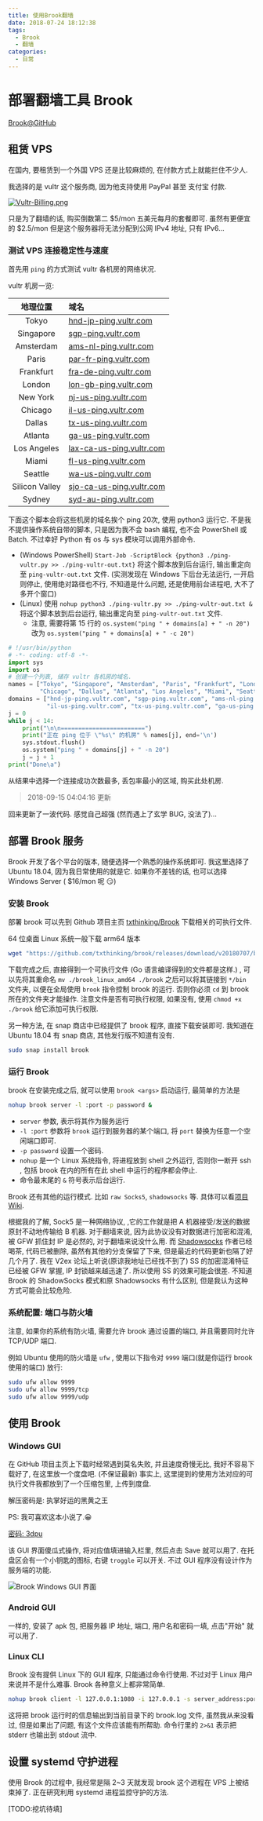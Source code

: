 ```yaml
---
title: 使用Brook翻墙
date: 2018-07-24 18:12:38
tags:
  - Brook
  - 翻墙
categories:
  - 日常
---
```


<!--more-->

# 部署翻墙工具 Brook

[Brook@GitHub](https://github.com/txthinking/brook)

## 租赁 VPS

在国内, 要租赁到一个外国 VPS 还是比较麻烦的, 在付款方式上就能拦住不少人.

我选择的是 vultr 这个服务商, 因为他支持使用 PayPal 甚至 支付宝 付款.

[![Vultr-Billing.png](https://i.loli.net/2018/07/24/5b56e6795aa58.png)](https://i.loli.net/2018/07/24/5b56e6795aa58.png)

只是为了翻墙的话, 购买倒数第二 \$5/mon 五美元每月的套餐即可. 虽然有更便宜的 \$2.5/mon 但是这个服务器将无法分配到公网 IPv4 地址, 只有 IPv6...

### 测试 VPS 连接稳定性与速度

首先用 `ping` 的方式测试 vultr 各机房的网络状况.

vultr 机房一览:

|地理位置|域名|
|:--:|:--|
|Tokyo|[hnd-jp-ping.vultr.com](hnd-jp-ping.vultr.com)|
|Singapore|[sgp-ping.vultr.com](sgp-ping.vultr.com)|
|Amsterdam|[ams-nl-ping.vultr.com](ams-nl-ping.vultr.com)|
|Paris|[par-fr-ping.vultr.com](par-fr-ping.vultr.com)|
|Frankfurt|[fra-de-ping.vultr.com](fra-de-ping.vultr.com)|
|London|[lon-gb-ping.vultr.com](lon-gb-ping.vultr.com)|
|New York|[nj-us-ping.vultr.com](nj-us-ping.vultr.com)|
|Chicago|[il-us-ping.vultr.com](il-us-ping.vultr.com)|
|Dallas|[tx-us-ping.vultr.com](tx-us-ping.vultr.com)|
|Atlanta|[ga-us-ping.vultr.com](ga-us-ping.vultr.com)|
|Los Angeles|[lax-ca-us-ping.vultr.com](lax-ca-us-ping.vultr.com)|
|Miami|[fl-us-ping.vultr.com](fl-us-ping.vultr.com)|
|Seattle|[wa-us-ping.vultr.com](wa-us-ping.vultr.com)|
|Silicon Valley|[sjo-ca-us-ping.vultr.com](sjo-ca-us-ping.vultr.com)|
|Sydney|[syd-au-ping.vultr.com](syd-au-ping.vultr.com)|

下面这个脚本会将这些机房的域名挨个 ping 20次, 使用 python3 运行它. 不是我不提供操作系统自带的脚本, 只是因为我不会 bash 编程, 也不会 PowerShell 或 Batch. 不过幸好 Python 有 os 与 sys 模块可以调用外部命令.

- (Windows PowerShell) `Start-Job -ScriptBlock {python3 ./ping-vultr.py >> ./ping-vultr-out.txt}` 将这个脚本放到后台运行, 输出重定向至 `ping-vultr-out.txt` 文件. (实测发现在 Windows 下后台无法运行, 一开启则停止, 使用绝对路径也不行, 不知道是什么问题, 还是使用前台进程吧, 大不了多开个窗口) 
- (Linux) 使用 `nohup python3 ./ping-vultr.py >> ./ping-vultr-out.txt &` 将这个脚本放到后台运行, 输出重定向至 `ping-vultr-out.txt` 文件.
	- 注意, 需要将第 15 行的 `os.system("ping " + domains[a] + " -n 20")` 改为 `os.system("ping " + domains[a] + " -c 20")`

```py
# !/usr/bin/python
# -*- coding: utf-8 -*-
import sys
import os
# 创建一个列表, 储存 vultr 各机房的域名.
names = ["Tokyo", "Singapore", "Amsterdam", "Paris", "Frankfurt", "London", "New York",
         "Chicago", "Dallas", "Atlanta", "Los Angeles", "Miami", "Seattle", "Silicon Valley", "Sydney", ]
domains = ["hnd-jp-ping.vultr.com", "sgp-ping.vultr.com", "ams-nl-ping.vultr.com", "par-fr-ping.vultr.com", "fra-de-ping.vultr.com", "lon-gb-ping.vultr.com", "nj-us-ping.vultr.com",
           "il-us-ping.vultr.com", "tx-us-ping.vultr.com", "ga-us-ping.vultr.com", "lax-ca-us-ping.vultr.com", "fl-us-ping.vultr.com", "wa-us-ping.vultr.com", "sjo-ca-us-ping.vultr.com", "syd-au-ping.vultr.com"]
j = 0
while j < 14:
    print("\n\n========================")
    print("正在 ping 位于 \"%s\" 的机房" % names[j], end='\n')
    sys.stdout.flush()
    os.system("ping " + domains[j] + " -n 20")
    j = j + 1
print("Done\a")
```

从结果中选择一个连接成功次数最多, 丢包率最小的区域, 购买此处机房.

> 2018-09-15 04:04:16 更新

回来更新了一波代码. 感觉自己超强 (然而遇上了玄学 BUG, 没法了)...

<script src="https://gist.github.com/zombie110year/c0e26f4b9d7376489688fb264e3d9e3b.js"></script>

## 部署 Brook 服务

Brook 开发了各个平台的版本, 随便选择一个熟悉的操作系统即可. 我这里选择了 Ubuntu 18.04, 因为我日常使用的就是它. 如果你不差钱的话, 也可以选择 Windows Server ( $16/mon 呢 😏)

### 安装 Brook

部署 brook 可以先到 Github 项目主页 [txthinking/Brook](https://github.com/txthinking/brook) 下载相关的可执行文件.

64 位桌面 Linux 系统一般下载 arm64 版本

```sh
wget "https://github.com/txthinking/brook/releases/download/v20180707/brook_linux_arm64"
```

下载完成之后, 直接得到一个可执行文件 (Go 语言编译得到的文件都是这样.) , 可以先将其重命名 `mv ./brook_linux_amd64 ./brook`
之后可以将其链接到 `*/bin` 文件夹, 以便在全局使用 `brook` 指令控制 brook 的运行. 否则你必须 `cd` 到 brook 所在的文件夹才能操作.
注意文件是否有可执行权限, 如果没有, 使用 `chmod +x ./brook` 给它添加可执行权限.

另一种方法, 在 snap 商店中已经提供了 brook 程序, 直接下载安装即可. 我知道在 Ubuntu 18.04 有 snap 商店, 其他发行版不知道有没有.

```sh
sudo snap install brook
```

### 运行 Brook

brook 在安装完成之后, 就可以使用 `brook <args>` 启动运行, 最简单的方法是

```sh
nohup brook server -l :port -p password &
```

- `server` 参数, 表示将其作为服务运行
- `-l :port` 参数将 `brook` 运行到服务器的某个端口, 将 `port` 替换为任意一个空闲端口即可.
- `-p password` 设置一个密码.
- `nohup` 是一个 Linux 系统指令, 将进程放到 shell 之外运行, 否则你一断开 ssh , 包括 brook 在内的所有在此 shell 中运行的程序都会停止.
- 命令最末尾的 `&` 符号表示后台运行.

Brook 还有其他的运行模式. 比如 `raw Socks5`, `shadowsocks` 等. 具体可以看[项目Wiki](https://github.com/txthinking/brook/wiki).

根据我的了解, Sock5 是一种网络协议, ,它的工作就是把 A 机器接受/发送的数据原封不动地传输给 B 机器. 对于翻墙来说, 因为此协议没有对数据进行加密和混淆, 被 GFW 抓住封 IP 是必然的, 对于翻墙来说没什么用. 而 [Shadowsocks](https://github.com/shadowsocks/shadowsocks) 作者已经喝茶, 代码已被删除, 虽然有其他的分支保留了下来, 但是最近的代码更新也隔了好几个月了. 我在 V2ex 论坛上听说(原谅我地址已经找不到了) SS 的加密混淆特征已经被 GFW 掌握, IP 封锁越来越迅速了. 所以使用 SS 的效果可能会很差. 不知道 Brook 的 ShadowSocks 模式和原 Shadowsocks 有什么区别, 但是我认为这种方式可能会比较危险.

### 系统配置: 端口与防火墙

注意, 如果你的系统有防火墙, 需要允许 brook 通过设置的端口, 并且需要同时允许 TCP/UDP 端口.

例如 Ubuntu 使用的防火墙是 `ufw` , 使用以下指令对 `9999` 端口(就是你运行 brook 使用的端口) 放行:

```sh
sudo ufw allow 9999
sudo ufw allow 9999/tcp
sudo ufw allow 9999/udp
```

## 使用 Brook

### Windows GUI

在 GitHub 项目主页上下载时经常遇到莫名失败, 并且速度奇慢无比, 我好不容易下载好了, 在这里放一个度盘吧. (不保证最新) 事实上, 这里提到的使用方法对应的可执行文件我都放到了一个压缩包里, 上传到度盘.

解压密码是: 执掌好运的黑黄之王

PS: 我可喜欢这本小说了.😀

[密码: 3dpu](https://pan.baidu.com/s/1iXs5S_2i5m2_IZQT_0R66A)

该 GUI 界面傻瓜式操作, 将对应值填进输入栏里, 然后点击 Save 就可以用了. 在托盘区会有一个小钥匙的图标, 右键 `troggle` 可以开关. 不过 GUI 程序没有设计作为服务端的功能.

![Brook Windows GUI 界面](https://i.loli.net/2018/07/13/5b48411dba980.png)

### Android GUI

一样的, 安装了 apk 包, 把服务器 IP 地址, 端口, 用户名和密码一填, 点击"开始" 就可以用了. 

### Linux CLI

Brook 没有提供 Linux 下的 GUI 程序, 只能通过命令行使用. 不过对于 Linux 用户来说并不是什么难事. Brook 各种意义上都非常简单.

```sh
nohup brook client -l 127.0.0.1:1080 -i 127.0.0.1 -s server_address:port -p password >> ./brook.log 2>&1 &
```

这将把 brook 运行时的信息输出到当前目录下的 brook.log 文件, 虽然我从来没看过, 但是如果出了问题, 有这个文件应该能有所帮助. 命令行里的 `2>&1` 表示把 stderr 也输出到 stdout 流中.

## 设置 systemd 守护进程

使用 Brook 的过程中, 我经常是隔 2~3 天就发现 brook 这个进程在 VPS 上被结束掉了. 正在研究利用 systemd 进程监控守护的方法.

[TODO:挖坑待填]
